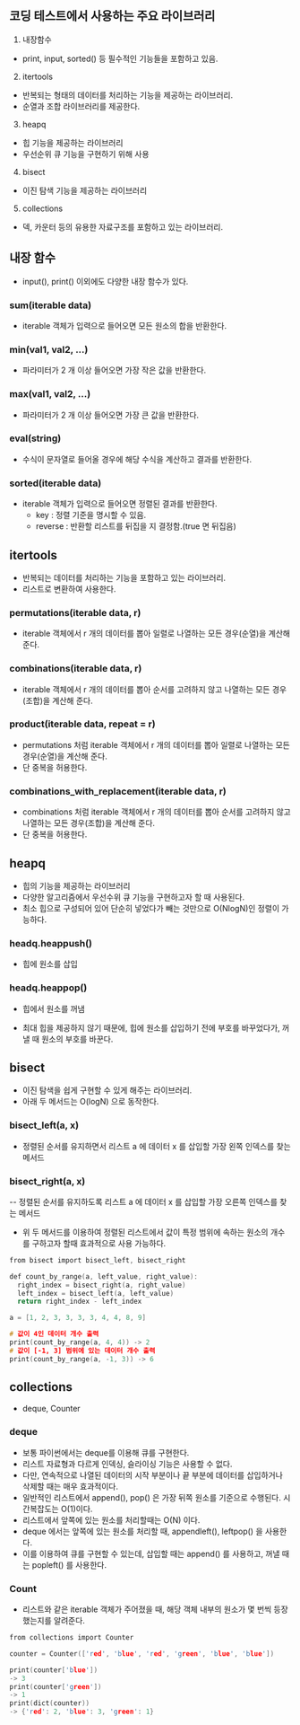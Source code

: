 코딩 테스트에서 사용하는 주요 라이브러리
-----
1. 내장함수
  - print, input, sorted() 등 필수적인 기능들을 포함하고 있음.
2. itertools
  - 반복되는 형태의 데이터를 처리하는 기능을 제공하는 라이브러리.
  - 순열과 조합 라이브러리를 제공한다.
3. heapq
  - 힙 기능을 제공하는 라이브러리
  - 우선순위 큐 기능을 구현하기 위해 사용
4. bisect
  - 이진 탐색 기능을 제공하는 라이브러리
5. collections
  - 덱, 카운터 등의 유용한 자료구조를 포함하고 있는 라이브러리.
  
내장 함수
------
- input(), print() 이외에도 다양한 내장 함수가 있다.

### sum(iterable data)
- iterable 객체가 입력으로 들어오면 모든 원소의 합을 반환한다.

### min(val1, val2, ...)
- 파라미터가 2 개 이상 들어오면 가장 작은 값을 반환한다.

### max(val1, val2, ...)
- 파라미터가 2 개 이상 들어오면 가장 큰 값을 반환한다.

### eval(string)
- 수식이 문자열로 들어올 경우에 해당 수식을 계산하고 결과를 반환한다.

### sorted(iterable data)
- iterable 객체가 입력으로 들어오면 정렬된 결과를 반환한다.
  - key : 정렬 기준을 명시할 수 있음.
  - reverse : 반환할 리스트를 뒤집을 지 결정함.(true 면 뒤집음)
  
itertools
-----
- 반복되는 데이터를 처리하는 기능을 포함하고 있는 라이브러리.
- 리스트로 변환하여 사용한다.

### permutations(iterable data, r)
- iterable 객체에서 r 개의 데이터를 뽑아 일렬로 나열하는 모든 경우(순열)을 계산해 준다.

### combinations(iterable data, r)
- iterable 객체에서 r 개의 데이터를 뽑아 순서를 고려하지 않고 나열하는 모든 경우(조합)을 계산해 준다.

### product(iterable data, repeat = r)
- permutations 처럼 iterable 객체에서 r 개의 데이터를 뽑아 일렬로 나열하는 모든 경우(순열)을 계산해 준다.
- 단 중복을 허용한다.

### combinations_with_replacement(iterable data, r)
- combinations 처럼 iterable 객체에서 r 개의 데이터를 뽑아 순서를 고려하지 않고 나열하는 모든 경우(조합)을 계산해 준다.
- 단 중복을 허용한다.

heapq
-----
- 힙의 기능을 제공하는 라이브러리
- 다양한 알고리즘에서 우선수위 큐 기능을 구현하고자 할 때 사용된다.
- 최소 힙으로 구성되어 있어 단순히 넣었다가 빼는 것만으로 O(NlogN)인 정렬이 가능하다.

### headq.heappush()
- 힙에 원소를 삽입

### headq.heappop()
- 힙에서 원소를 꺼냄

- 최대 힙을 제공하지 않기 때문에, 힙에 원소를 삽입하기 전에 부호를 바꾸었다가, 꺼낼 때 원소의 부호를 바꾼다.

bisect
-----
- 이진 탐색을 쉽게 구현할 수 있게 해주는 라이브러리.
- 아래 두 메서드는 O(logN) 으로 동작한다.

### bisect_left(a, x)
- 정렬된 순서를 유지하면서 리스트 a 에 데이터 x 를 삽입할 가장 왼쪽 인덱스를 찾는 메서드

### bisect_right(a, x)
-- 정렬된 순서를 유지하도록 리스트 a 에 데이터 x 를 삽입할 가장 오른쪽 인덱스를 찾는 메서드

- 위 두 메서드를 이용하여 정렬된 리스트에서 값이 특정 범위에 속하는 원소의 개수를 구하고자 할때 효과적으로 사용 가능하다.

```C
from bisect import bisect_left, bisect_right

def count_by_range(a, left_value, right_value):
  right_index = bisect_right(a, right_value)
  left_index = bisect_left(a, left_value)
  return right_index - left_index

a = [1, 2, 3, 3, 3, 3, 4, 4, 8, 9]

# 값이 4인 데이터 개수 출력
print(count_by_range(a, 4, 4)) -> 2
# 값이 [-1, 3] 범위에 있는 데이터 개수 출력
print(count_by_range(a, -1, 3)) -> 6
```

collections
-----
- deque, Counter

### deque
- 보통 파이썬에서는 deque를 이용해 큐를 구현한다.
- 리스트 자료형과 다르게 인덱싱, 슬라이싱 기능은 사용할 수 없다.
- 다만, 연속적으로 나열된 데이터의 시작 부분이나 끝 부분에 데이터를 삽입하거나 삭제할 때는 매우 효과적이다.
- 일반적인 리스트에서 append(), pop() 은 가장 뒤쪽 원소를 기준으로 수행된다. 시간복잡도는 O(1)이다.
- 리스트에서 앞쪽에 있는 원소를 처리할때는 O(N) 이다.
- deque 에서는 앞쪽에 있는 원소를 처리할 때, appendleft(), leftpop() 을 사용한다.
- 이를 이용하여 큐를 구현할 수 있는데, 삽입할 때는 append() 를 사용하고, 꺼낼 때는 popleft() 를 사용한다.

### Count
- 리스트와 같은 iterable 객체가 주어졌을 때, 해당 객체 내부의 원소가 몇 번씩 등장했는지를 알려준다.
```C
from collections import Counter

counter = Counter(['red', 'blue', 'red', 'green', 'blue', 'blue'])

print(counter['blue'])
-> 3
print(counter['green'])
-> 1
print(dict(counter))
-> {'red': 2, 'blue': 3, 'green': 1}
```

